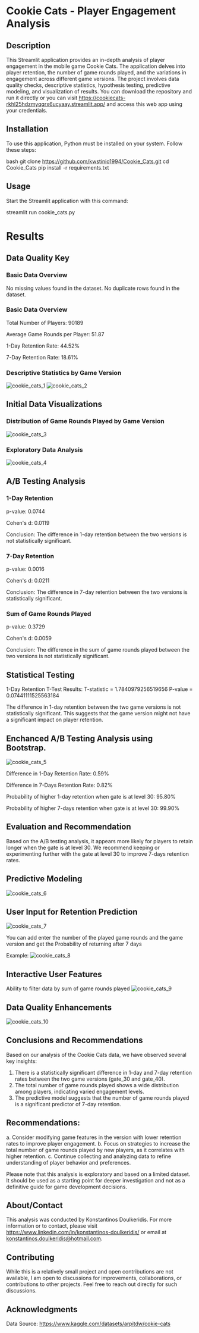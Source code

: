 # Cookie Cats - Player Engagement Analysis

## Description
This Streamlit application provides an in-depth analysis of player engagement in the mobile game Cookie Cats. The application delves into player retention, the number of game rounds played, and the variations in engagement across different game versions. 
The project involves data quality checks, descriptive statistics, hypothesis testing, predictive modeling, and visualization of results. You can download the repository and run it directly or you can visit https://cookiecats-rkhl25hdzmyqqrx6ucyaay.streamlit.app/ and access this web app using your credentials.

## Installation
To use this application, Python must be installed on your system. Follow these steps:

bash
git clone https://github.com/kwstinio1994/Cookie_Cats.git
cd Cookie_Cats
pip install -r requirements.txt

## Usage
Start the Streamlit application with this command:

streamlit run cookie_cats.py

# Results

## Data Quality Key
### Basic Data Overview
No missing values found in the dataset.
No duplicate rows found in the dataset.

### Basic Data Overview
Total Number of Players: 90189

Average Game Rounds per Player: 51.87

1-Day Retention Rate: 44.52%

7-Day Retention Rate: 18.61%

### Descriptive Statistics by Game Version
![cookie_cats_1](https://github.com/kwstinio1994/Cookie_Cats/assets/151637921/0ef80e4b-7e4f-414d-9cd5-dbb14ffa82fd)
![cookie_cats_2](https://github.com/kwstinio1994/Cookie_Cats/assets/151637921/3a1946ec-ee24-4a01-944e-0f3823efbc6b)

## Initial Data Visualizations

### Distribution of Game Rounds Played by Game Version
![cookie_cats_3](https://github.com/kwstinio1994/Cookie_Cats/assets/151637921/1088da98-b9a7-4d3e-a502-51df7aee905d)

### Exploratory Data Analysis

![cookie_cats_4](https://github.com/kwstinio1994/Cookie_Cats/assets/151637921/1975d1f3-67c1-42f0-a9c1-019ec797b844)

## A/B Testing Analysis
### 1-Day Retention
p-value: 0.0744

Cohen's d: 0.0119

Conclusion: The difference in 1-day retention between the two versions is not statistically significant.

### 7-Day Retention
p-value: 0.0016

Cohen's d: 0.0211

Conclusion: The difference in 7-day retention between the two versions is statistically significant.

### Sum of Game Rounds Played
p-value: 0.3729

Cohen's d: 0.0059

Conclusion: The difference in the sum of game rounds played between the two versions is not statistically significant.

## Statistical Testing
1-Day Retention T-Test Results: 
T-statistic = 1.7840979256519656
P-value = 0.07441111525563184

The difference in 1-day retention between the two game versions is not statistically significant. This suggests that the game version might not have a significant impact on player retention.

## Enchanced A/B Testing Analysis using Bootstrap.
![cookie_cats_5](https://github.com/kwstinio1994/Cookie_Cats/assets/151637921/e166da64-1619-49b8-b571-0fc4224c49a7)

Difference in 1-Day Retention Rate: 0.59%

Difference in 7-Days Retention Rate: 0.82%

Probability of higher 1-day retention when gate is at level 30: 95.80%

Probability of higher 7-days retention when gate is at level 30: 99.90%

## Evaluation and Recommendation
Based on the A/B testing analysis, it appears more likely for players to retain longer when the gate is at level 30. 
We recommend keeping or experimenting further with the gate at level 30 to improve 7-days retention rates.

## Predictive Modeling
![cookie_cats_6](https://github.com/kwstinio1994/Cookie_Cats/assets/151637921/96671ef0-aae8-4752-a324-dfcde1cc7b3a)

## User Input for Retention Prediction
![cookie_cats_7](https://github.com/kwstinio1994/Cookie_Cats/assets/151637921/64e6180a-0fd8-438a-bedd-56770753a0f0)

You can add enter the number of the played game rounds and the game version and get the Probability of returning after 7 days

Example:
![cookie_cats_8](https://github.com/kwstinio1994/Cookie_Cats/assets/151637921/886c1420-6485-4586-89c3-166a8b90dc88)

## Interactive User Features
Ability to filter data by sum of game rounds played
![cookie_cats_9](https://github.com/kwstinio1994/Cookie_Cats/assets/151637921/8b2ca4ca-4060-4c71-aa5a-b47e34aacf21)

## Data Quality Enhancements
![cookie_cats_10](https://github.com/kwstinio1994/Cookie_Cats/assets/151637921/6275c58a-7481-4337-9308-3f77d4e5cd4f)

## Conclusions and Recommendations
Based on our analysis of the Cookie Cats data, we have observed several key insights:

1. There is a statistically significant difference in 1-day and 7-day retention rates between the two game versions (gate_30 and gate_40).
2. The total number of game rounds played shows a wide distribution among players, indicating varied engagement levels.
3. The predictive model suggests that the number of game rounds played is a significant predictor of 7-day retention.

## Recommendations:

a. Consider modifying game features in the version with lower retention rates to improve player engagement.
b. Focus on strategies to increase the total number of game rounds played by new players, as it correlates with higher retention.
c. Continue collecting and analyzing data to refine understanding of player behavior and preferences.

Please note that this analysis is exploratory and based on a limited dataset. It should be used as a starting point for deeper investigation and not as a definitive guide for game development decisions.

## About/Contact
This analysis was conducted by Konstantinos Doulkeridis. For more information or to contact,
please visit https://www.linkedin.com/in/konstantinos-doulkeridis/ or email at konstantinos.doulkeridis@hotmail.com.

## Contributing
While this is a relatively small project and open contributions are not available, 
I am open to discussions for improvements, collaborations, or contributions to other projects. 
Feel free to reach out directly for such discussions.

## Acknowledgments
Data Source: https://www.kaggle.com/datasets/arpitdw/cokie-cats 




